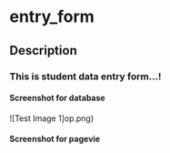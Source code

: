 # entry_form
## Description
### This is student data entry form...!
#### Screenshot for database
![Test Image 1]op.png)
#### Screenshot for pagevie
